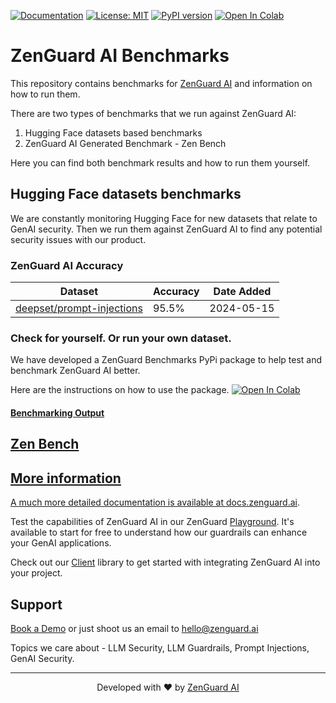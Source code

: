 <a href="https://docs.zenguard.ai/" target="_blank"><img src="https://img.shields.io/badge/docs-view-green" alt="Documentation"></a> [![License: MIT](https://img.shields.io/badge/License-MIT-green.svg)](https://opensource.org/licenses/MIT) [![PyPI version](https://img.shields.io/pypi/v/zenguard-benchmarks)](https://pypi.org/project/zenguard-benchmarks/) <a target="_blank" href="https://colab.research.google.com/github/ZenGuard-AI/zenguard-benchmarks/blob/main/assets/colabs/zenguard-benchmarks.ipynb">
  <img src="https://colab.research.google.com/assets/colab-badge.svg" alt="Open In Colab"/>
</a>

# ZenGuard AI Benchmarks

This repository contains benchmarks for [ZenGuard AI](https://zenguard.ai) and information on how to run them.

There are two types of benchmarks that we run against ZenGuard AI:

1. Hugging Face datasets based benchmarks
2. ZenGuard AI Generated Benchmark - Zen Bench

Here you can find both benchmark results and how to run them yourself.

## Hugging Face datasets benchmarks

We are constantly monitoring Hugging Face for new datasets that relate to GenAI security. Then we run them against ZenGuard AI to find any potential security issues with our product.

### ZenGuard AI Accuracy

| Dataset | Accuracy | Date Added |
|---------|----------|------------|
| [deepset/prompt-injections](https://huggingface.co/datasets/deepset/prompt-injections) | 95.5% | 2024-05-15 |

### Check for yourself. Or run your own dataset.

We have developed a ZenGuard Benchmarks PyPi package to help test and benchmark ZenGuard AI better.

Here are the instructions on how to use the package. <a target="_blank" href="https://colab.research.google.com/github/ZenGuard-AI/zenguard-benchmarks/blob/main/assets/colabs/zenguard-benchmarks.ipynb"><img src="https://colab.research.google.com/assets/colab-badge.svg" alt="Open In Colab"/>


#### Benchmarking Output

## Zen Bench

## More information

A much more detailed documentation is available at [docs.zenguard.ai](https://docs.zenguard.ai/).

Test the capabilities of ZenGuard AI in our ZenGuard [Playground](https://console.zenguard.ai/chat). It's available to start for free to understand how our guardrails can enhance your GenAI applications.

Check out our [Client](https://github.com/ZenGuard-AI/fast-llm-security-guardrails) library to get started with integrating ZenGuard AI into your project.

## Support

[Book a Demo](https://calendly.com/galym-u) or just shoot us an email to hello@zenguard.ai

Topics we care about - LLM Security, LLM Guardrails, Prompt Injections, GenAI Security.

---


<p align="center">Developed with ❤️ by <a href="https://zenguard.ai/">ZenGuard AI</a></p>
